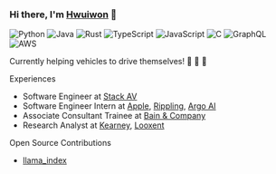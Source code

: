 ### Hi there, I'm [Hwuiwon](http://linkedin.com/in/hueyk/) 👋

![Python](https://img.shields.io/badge/Python-black?logo=python&logoColor=FFF&style=flat-square)
![Java](https://img.shields.io/badge/Java-black?logo=openjdk&logoColor=FFF&style=flat-square)
![Rust](https://shields.io/badge/Rust-black?logo=Rust&logoColor=FFF&style=flat-square)
![TypeScript](https://shields.io/badge/TypeScript-black?logo=TypeScript&logoColor=FFF&style=flat-square)
![JavaScript](https://shields.io/badge/JavaScript-black?logo=JavaScript&logoColor=FFF&style=flat-square)
![C](https://shields.io/badge/C-black?logo=c&logoColor=fff&style=flat-square)
![GraphQL](https://img.shields.io/badge/GraphQL-black?logo=graphql&logoColor=FFF&style=flat-square)
![AWS](https://img.shields.io/badge/AWS-black.svg?style=flat-square&logo=amazon-aws&logoColor=FFF)

Currently helping vehicles to drive themselves! 🚗 🚙 🚕

Experiences
- Software Engineer at [Stack AV](https://www.stackav.com/)
- Software Engineer Intern at [Apple](https://www.apple.com/), [Rippling](https://www.rippling.com/), [Argo AI](https://www.argo.ai)
- Associate Consultant Trainee at [Bain & Company](https://www.bain.com)
- Research Analyst at [Kearney](https://www.kearney.com), [Looxent](https://www.looxent.com/en/)

Open Source Contributions
- [llama_index](https://github.com/jerryjliu/llama_index)
